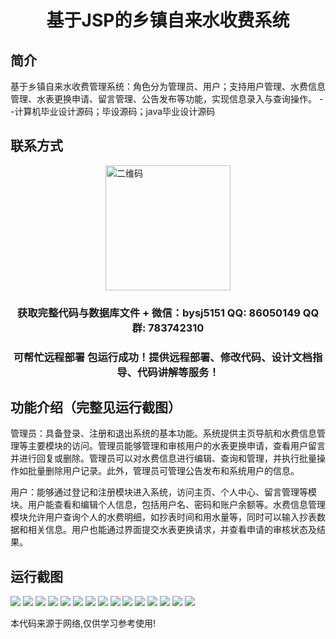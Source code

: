 <p><h1 align="center">基于JSP的乡镇自来水收费系统</h1></p>

## 简介
基于乡镇自来水收费管理系统：角色分为管理员、用户；支持用户管理、水费信息管理、水表更换申请、留言管理、公告发布等功能，实现信息录入与查询操作。    --计算机毕业设计源码；毕设源码；java毕业设计源码


## 联系方式
<img src="https://bs-1329754181.cos.ap-shanghai.myqcloud.com/wx.jpg" alt="二维码" style="display: block; margin: 0 auto;" width="200px">
<p><h3 align="center">获取完整代码与数据库文件 + 微信：bysj5151 QQ: 86050149 QQ群: 783742310</h3></p>
<p><h3 align="center">可帮忙远程部署 包运行成功！提供远程部署、修改代码、设计文档指导、代码讲解等服务！</h3></p>

## 功能介绍（完整见运行截图）
管理员：具备登录、注册和退出系统的基本功能。系统提供主页导航和水费信息管理等主要模块的访问。管理员能够管理和审核用户的水表更换申请，查看用户留言并进行回复或删除。管理员可以对水费信息进行编辑、查询和管理，并执行批量操作如批量删除用户记录。此外，管理员可管理公告发布和系统用户的信息。

用户：能够通过登记和注册模块进入系统，访问主页、个人中心、留言管理等模块。用户能查看和编辑个人信息，包括用户名、密码和账户余额等。水费信息管理模块允许用户查询个人的水费明细，如抄表时间和用水量等，同时可以输入抄表数据和相关信息。用户也能通过界面提交水表更换请求，并查看申请的审核状态及结果。


## 运行截图
![](https://bs-1329754181.cos.ap-shanghai.myqcloud.com/ssm/TownWaterBillingSystem/img/001.jpg)
![](https://bs-1329754181.cos.ap-shanghai.myqcloud.com/ssm/TownWaterBillingSystem/img/002.jpg)
![](https://bs-1329754181.cos.ap-shanghai.myqcloud.com/ssm/TownWaterBillingSystem/img/003.jpg)
![](https://bs-1329754181.cos.ap-shanghai.myqcloud.com/ssm/TownWaterBillingSystem/img/004.jpg)
![](https://bs-1329754181.cos.ap-shanghai.myqcloud.com/ssm/TownWaterBillingSystem/img/005.jpg)
![](https://bs-1329754181.cos.ap-shanghai.myqcloud.com/ssm/TownWaterBillingSystem/img/006.jpg)
![](https://bs-1329754181.cos.ap-shanghai.myqcloud.com/ssm/TownWaterBillingSystem/img/007.jpg)
![](https://bs-1329754181.cos.ap-shanghai.myqcloud.com/ssm/TownWaterBillingSystem/img/008.jpg)
![](https://bs-1329754181.cos.ap-shanghai.myqcloud.com/ssm/TownWaterBillingSystem/img/009.jpg)
![](https://bs-1329754181.cos.ap-shanghai.myqcloud.com/ssm/TownWaterBillingSystem/img/010.jpg)
![](https://bs-1329754181.cos.ap-shanghai.myqcloud.com/ssm/TownWaterBillingSystem/img/011.jpg)
![](https://bs-1329754181.cos.ap-shanghai.myqcloud.com/ssm/TownWaterBillingSystem/img/012.jpg)
![](https://bs-1329754181.cos.ap-shanghai.myqcloud.com/ssm/TownWaterBillingSystem/img/013.jpg)
![](https://bs-1329754181.cos.ap-shanghai.myqcloud.com/ssm/TownWaterBillingSystem/img/014.jpg)
![](https://bs-1329754181.cos.ap-shanghai.myqcloud.com/ssm/TownWaterBillingSystem/img/015.jpg)

<p>本代码来源于网络,仅供学习参考使用!</p>
